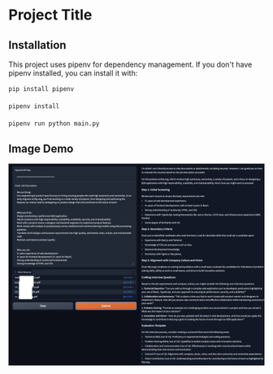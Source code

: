 # Project Title

## Installation

This project uses pipenv for dependency management. If you don't have pipenv installed, you can install it with:

```sh
pip install pipenv

pipenv install

pipenv run python main.py
```

## Image Demo

![Demo Image](demo.png)
